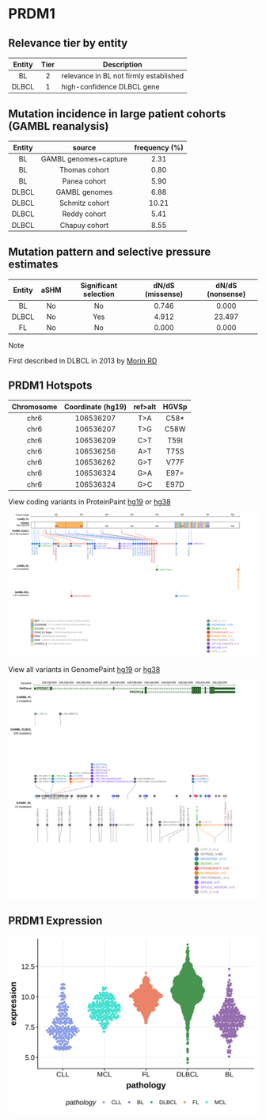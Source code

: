 # PRDM1

## Relevance tier by entity

|Entity|Tier|Description                           |
|:------:|:----:|--------------------------------------|
|BL    |2   |relevance in BL not firmly established|
|DLBCL |1   |high-confidence DLBCL gene            |

## Mutation incidence in large patient cohorts (GAMBL reanalysis)

|Entity|source               |frequency (%)|
|:------:|:---------------------:|:-------------:|
|BL    |GAMBL genomes+capture| 2.31        |
|BL    |Thomas cohort        | 0.80        |
|BL    |Panea cohort         | 5.90        |
|DLBCL |GAMBL genomes        | 6.88        |
|DLBCL |Schmitz cohort       |10.21        |
|DLBCL |Reddy cohort         | 5.41        |
|DLBCL |Chapuy cohort        | 8.55        |

## Mutation pattern and selective pressure estimates

|Entity|aSHM|Significant selection|dN/dS (missense)|dN/dS (nonsense)|
|:------:|:----:|:---------------------:|:----------------:|:----------------:|
|BL    |No  |No                   |0.746           | 0.000          |
|DLBCL |No  |Yes                  |4.912           |23.497          |
|FL    |No  |No                   |0.000           | 0.000          |



> [!NOTE]
> First described in DLBCL in 2013 by [Morin RD](https://pubmed.ncbi.nlm.nih.gov/23699601)

 ## PRDM1 Hotspots

| Chromosome |Coordinate (hg19) | ref>alt | HGVSp | 
 | :---:| :---: | :--: | :---: |
| chr6 | 106536207 | T>A | C58* |
| chr6 | 106536207 | T>G | C58W |
| chr6 | 106536209 | C>T | T59I |
| chr6 | 106536256 | A>T | T75S |
| chr6 | 106536262 | G>T | V77F |
| chr6 | 106536324 | G>A | E97= |
| chr6 | 106536324 | G>C | E97D |

View coding variants in ProteinPaint [hg19](https://morinlab.github.io/LLMPP/GAMBL/PRDM1_protein.html)  or [hg38](https://morinlab.github.io/LLMPP/GAMBL/PRDM1_protein_hg38.html)

![image](images/proteinpaint/PRDM1_NM_001198.svg)

View all variants in GenomePaint [hg19](https://morinlab.github.io/LLMPP/GAMBL/PRDM1.html)  or [hg38](https://morinlab.github.io/LLMPP/GAMBL/PRDM1_hg38.html)

![image](images/proteinpaint/PRDM1.svg)
## PRDM1 Expression
![image](images/gene_expression/PRDM1_by_pathology.svg)
